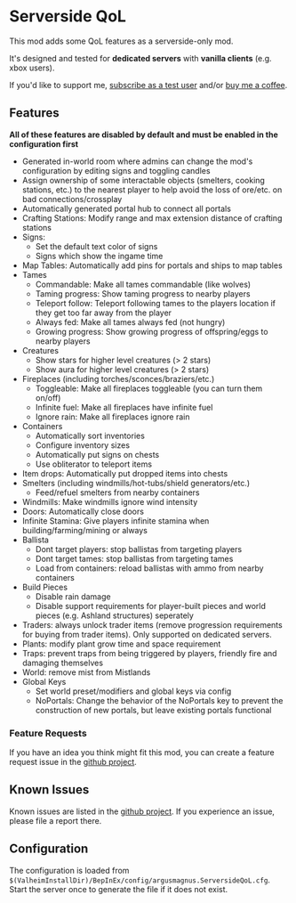 # Serverside QoL
This mod adds some QoL features as a serverside-only mod.

It's designed and tested for **dedicated servers** with **vanilla clients** (e.g. xbox users).

If you'd like to support me, [subscribe as a test user](https://github.com/ArgusMagnus/ValheimServersideQoL/issues/98) and/or [buy me a coffee](https://coff.ee/argusmagnus).

## Features
**All of these features are disabled by default and must be enabled in the configuration first**
- Generated in-world room where admins can change the mod's configuration by editing signs and toggling candles
- Assign ownership of some interactable objects (smelters, cooking stations, etc.) to the nearest player to help avoid the loss of ore/etc. on bad connections/crossplay
- Automatically generated portal hub to connect all portals
- Crafting Stations: Modify range and max extension distance of crafting stations
- Signs:
    - Set the default text color of signs
    - Signs which show the ingame time
- Map Tables: Automatically add pins for portals and ships to map tables
- Tames
    - Commandable: Make all tames commandable (like wolves)
    - Taming progress: Show taming progress to nearby players
    - Teleport follow: Teleport following tames to the players location if they get too far away from the player
    - Always fed: Make all tames always fed (not hungry)
    - Growing progress: Show growing progress of offspring/eggs to nearby players
- Creatures
    - Show stars for higher level creatures (> 2 stars)
    - Show aura for higher level creatures (> 2 stars)
- Fireplaces (including torches/sconces/braziers/etc.)
    - Toggleable: Make all fireplaces toggleable (you can turn them on/off)
    - Infinite fuel: Make all fireplaces have infinite fuel
    - Ignore rain: Make all fireplaces ignore rain
- Containers
    - Automatically sort inventories
    - Configure inventory sizes
    - Automatically put signs on chests
    - Use obliterator to teleport items
- Item drops: Automatically put dropped items into chests
- Smelters (including windmills/hot-tubs/shield generators/etc.)
    - Feed/refuel smelters from nearby containers
- Windmills: Make windmills ignore wind intensity
- Doors: Automatically close doors
- Infinite Stamina: Give players infinite stamina when building/farming/mining or always
- Ballista
    - Dont target players: stop ballistas from targeting players
    - Dont target tames: stop ballistas from targeting tames
    - Load from containers: reload ballistas with ammo from nearby containers
- Build Pieces
    - Disable rain damage
    - Disable support requirements for player-built pieces and world pieces (e.g. Ashland structures) seperately
- Traders: always unlock trader items (remove progression requirements for buying from trader items). Only supported on dedicated servers.
- Plants: modify plant grow time and space requirement
- Traps: prevent traps from being triggered by players, friendly fire and damaging themselves
- World: remove mist from Mistlands
- Global Keys
    - Set world preset/modifiers and global keys via config
    - NoPortals: Change the behavior of the NoPortals key to prevent the construction of new portals, but leave existing portals functional

### Feature Requests
If you have an idea you think might fit this mod, you can create a feature request issue in the [github project](https://github.com/ArgusMagnus/ValheimServersideQoL/issues?q=is%3Aissue%20label%3Aenhancement%20).

## Known Issues
Known issues are listed in the [github project](https://github.com/ArgusMagnus/ValheimServersideQoL/issues?q=is%3Aissue%20label%3Abug%20(state%3Aopen%20OR%20label%3Awontfix)).
If you experience an issue, please file a report there.

## Configuration
The configuration is loaded from `$(ValheimInstallDir)/BepInEx/config/argusmagnus.ServersideQoL.cfg`. Start the server once to generate the file if it does not exist.

